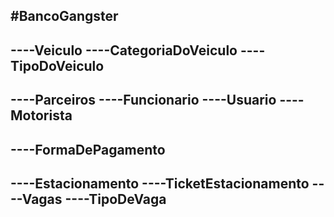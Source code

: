 #BancoGangster
--
----Veiculo
----CategoriaDoVeiculo
----TipoDoVeiculo
--
----Parceiros
----Funcionario
----Usuario
----Motorista
--
----FormaDePagamento
--
----Estacionamento
----TicketEstacionamento
----Vagas
----TipoDeVaga
--